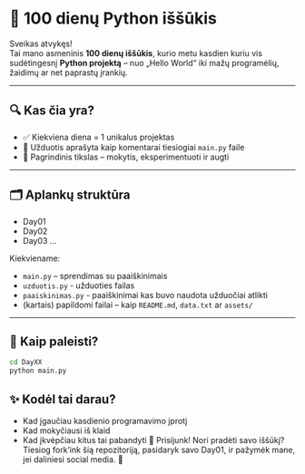 # 🐍 100 dienų Python iššūkis

Sveikas atvykęs!  
Tai mano asmeninis **100 dienų iššūkis**, kurio metu kasdien kuriu vis sudėtingesnį **Python projektą** – nuo „Hello World“ iki mažų programėlių, žaidimų ar net paprastų įrankių.

---

## 🔍 Kas čia yra?

- ✅ Kiekviena diena = 1 unikalus projektas
- 💬 Užduotis aprašyta kaip komentarai tiesiogiai `main.py` faile
- 🧠 Pagrindinis tikslas – mokytis, eksperimentuoti ir augti

---

## 🗂️ Aplankų struktūra

 - Day01
 - Day02
 - Day03
...

 Kiekviename:
 - `main.py` – sprendimas su paaiškinimais
 - `uzduotis.py` - užduoties failas
 - `paaiskinimas.py` - paaiškinimai kas buvo naudota užduočiai atlikti
 - (kartais) papildomi failai – kaip `README.md`, `data.txt` ar `assets/`
 
 ---
 
 ## 🚀 Kaip paleisti?
 
 ```bash
 cd DayXX
 python main.py 
 ```

## ✨ Kodėl tai darau?
 - Kad įgaučiau kasdienio programavimo įprotį
 - Kad mokyčiausi iš klaid
 - Kad įkvėpčiau kitus tai pabandyti
💬 Prisijunk!
Nori pradėti savo iššūkį?
Tiesiog fork’ink šią repozitoriją, pasidaryk savo Day01, ir pažymėk mane, jei daliniesi social media. 🤝



